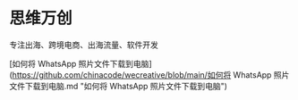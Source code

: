 # 思维万创

专注出海、跨境电商、出海流量、软件开发

[如何将 WhatsApp 照片文件下载到电脑](https://github.com/chinacode/wecreative/blob/main/如何将 WhatsApp 照片文件下载到电脑.md "如何将 WhatsApp 照片文件下载到电脑")



